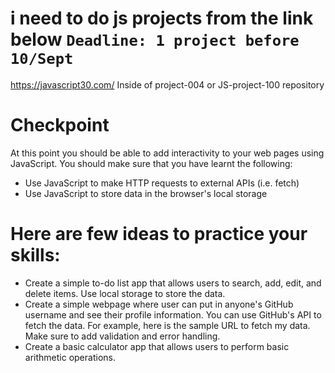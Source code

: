 # i need to do js projects from the link below `Deadline: 1 project before 10/Sept`
https://javascript30.com/
Inside of project-004 or JS-project-100 repository

# Checkpoint
At this point you should be able to add interactivity to your web pages using JavaScript. You should make sure that you have learnt the following:

* Use JavaScript to make HTTP requests to external APIs (i.e. fetch)
* Use JavaScript to store data in the browser's local storage
# Here are few ideas to practice your skills:

* Create a simple to-do list app that allows users to search, add, edit, and delete items. Use local storage to store the data.
* Create a simple webpage where user can put in anyone's GitHub username and see their profile information. You can use GitHub's API to fetch the data. For example, here is the sample URL to fetch my data. Make sure to add validation and error handling.
* Create a basic calculator app that allows users to perform basic arithmetic operations.
